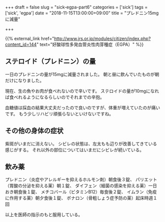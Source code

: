 +++
draft = false
slug = "sick-egpa-part6"
categories = ['sick']
tags = ['sick', 'egpa']
date = "2018-11-15T13:00:00+09:00"
title = "プレドニン15mgに減量"

+++

{{% external_link href="http://www.jrs.or.jp/modules/citizen/index.php?content_id=144" text="好酸球性多発血管炎性肉芽種症（EGPA）" %}}

## ステロイド（プレドニン）の量
一日のプレドニンの量が15mgに減量されました。
朝と昼に飲んでいたものが朝だけになりました。

<!--more-->
現在、生の魚やお肉が食べれないので辛いです。
ステロイドの量が10mgになれば食べれるようになるらしいのでそれまでの辛抱。

血糖値は採血の結果大丈夫だったので良いのですが、体重が増えていたのが痛いです。
もう少しリハビリ頑張らないといけないですね。

## その他の身体の症状
紫斑がいまだに消えない。
シビレの状態は、左太もも辺りが改善してきている感じがする。
それ以外の部位についてはいまだにシビレが続いている。

## 飲み薬
プレドニン（炎症やアレルギーを抑えるホルモン剤）朝食後３錠、
パリエット（胃酸の分泌を抑える薬）朝１錠、
ダイフェン（細菌の感染を抑える薬）一日おき朝食後１錠、
メチコバール（ビタミンB12）毎食後２錠、
イムラン（免疫に作用する薬）朝夕食後１錠、
ボナロン（骨粗しょう症予防の薬）起床時週１回

以上を医師の指示のもと服用している。

